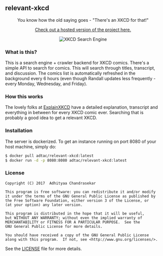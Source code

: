 ## relevant-xkcd

<p align="center">You know how the old saying goes - "There's an XKCD for that!"</p>

<p align="center"><a href="https://relevant-xkcd.github.io/">
Check out a hosted version of the project here.
</a></p>

<p align="center"><img src="https://user-images.githubusercontent.com/7521600/31832568-1a3e39ee-b5e5-11e7-901f-b57f69e82c68.png" alt="XKCD Search Engine"></p>

### What is this?

This is a search engine + crawler backend for XKCD comics. There's a simple API
to search for comics. This will search through titles, transcript, and discussion.
The comics list is automatically refreshed in the background every 6 hours (even
though Randall updates less frequently - every Monday, Wednesday, and Friday).

### How this works

The lovely folks at [ExplainXKCD](http://www.explainxkcd.com/wiki/index.php/Main_Page)
have a detailed explanation, transcript and everything in between for every XKCD
comic ever. Searching that is probably a good idea to get a relevant XKCD.

### Installation

The server is dockerized. To get an instance running on port 8080 of your host
machine, simply do:

```bash
$ docker pull adtac/relevant-xkcd:latest
$ docker run -d -p 8080:8080 adtac/relevant-xkcd:latest
```

### License

```
Copyright (C) 2017  Adhityaa Chandrasekar

This program is free software: you can redistribute it and/or modify
it under the terms of the GNU General Public License as published by
the Free Software Foundation, either version 3 of the License, or
(at your option) any later version.

This program is distributed in the hope that it will be useful,
but WITHOUT ANY WARRANTY; without even the implied warranty of
MERCHANTABILITY or FITNESS FOR A PARTICULAR PURPOSE.  See the
GNU General Public License for more details.

You should have received a copy of the GNU General Public License
along with this program.  If not, see <http://www.gnu.org/licenses/>.
```

See the [LICENSE](LICENSE) file for more details.
